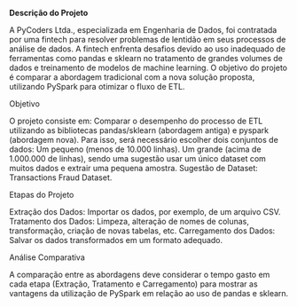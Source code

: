 **Descrição do Projeto**

A PyCoders Ltda., especializada em Engenharia de Dados, foi contratada por uma fintech para resolver problemas de lentidão em seus processos de análise de dados. A fintech enfrenta desafios devido ao uso inadequado de ferramentas como pandas e sklearn no tratamento de grandes volumes de dados e treinamento de modelos de machine learning. O objetivo do projeto é comparar a abordagem tradicional com a nova solução proposta, utilizando PySpark para otimizar o fluxo de ETL.

Objetivo

O projeto consiste em: Comparar o desempenho do processo de ETL utilizando as bibliotecas pandas/sklearn (abordagem antiga) e pyspark (abordagem nova).
Para isso, será necessário escolher dois conjuntos de dados:
Um pequeno (menos de 10.000 linhas).
Um grande (acima de 1.000.000 de linhas), sendo uma sugestão usar um único dataset com muitos dados e extrair uma pequena amostra.
Sugestão de Dataset: Transactions Fraud Dataset.

Etapas do Projeto

Extração dos Dados: Importar os dados, por exemplo, de um arquivo CSV.
Tratamento dos Dados: Limpeza, alteração de nomes de colunas, transformação, criação de novas tabelas, etc.
Carregamento dos Dados: Salvar os dados transformados em um formato adequado.

Análise Comparativa

A comparação entre as abordagens deve considerar o tempo gasto em cada etapa (Extração, Tratamento e Carregamento) para mostrar as vantagens da utilização de PySpark em relação ao uso de pandas e sklearn.
